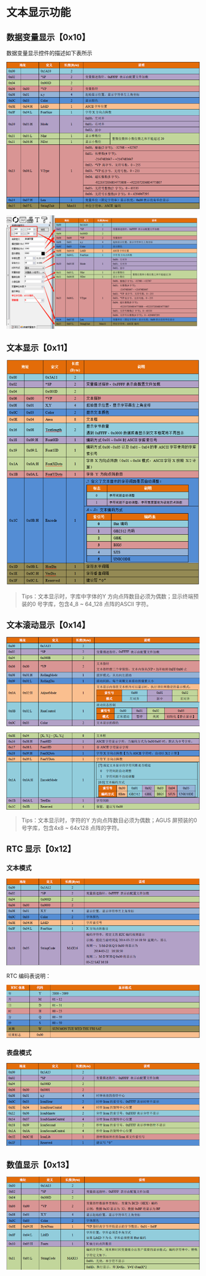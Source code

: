 # 文本显示功能

## 数据变量显示【0x10】

数据变量显示控件的描述如下表所示

![](../../../../.gitbook/assets/image%20%2888%29.png)

![](../../../../.gitbook/assets/image%20%28113%29.png)

## 文本显示【0x11】

![](../../../../.gitbook/assets/image%20%2887%29.png)

> Tips：文本显示时，字库中字体的Y 方向点阵数目必须为偶数；显示终端预装的0 号字库，包含4_8 ~ 64_128 点阵的ASCII 字符。

## 文本滚动显示【0x14】

![](../../../../.gitbook/assets/image%20%2872%29.png)

![](../../../../.gitbook/assets/image%20%28147%29.png)

> Tips：文本显示时，字符的Y 方向点阵数目必须为偶数；AGUS 屏预装的0 号字库，包含4x8 ~ 64x128 点阵的字符。

## RTC 显示【0x12】

### 文本模式

![](../../../../.gitbook/assets/image%20%2827%29.png)

RTC 编码表说明：

![](../../../../.gitbook/assets/image%20%2895%29.png)

### 表盘模式

![](../../../../.gitbook/assets/image%20%28158%29.png)

## 数值显示【0x13】

![](../../../../.gitbook/assets/image%20%2820%29.png)




